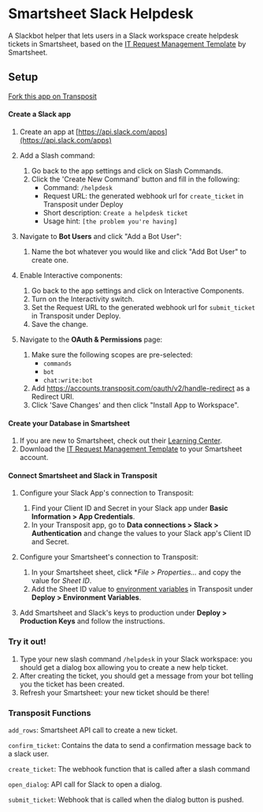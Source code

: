 # Smartsheet Slack Helpdesk

A Slackbot helper that lets users in a Slack workspace create helpdesk tickets in Smartsheet, based on the [IT Request Management Template](https://www.smartsheet.com/marketplace/templates/it-request-management) by Smartsheet.

## Setup

[Fork this app on Transposit](https://console.transposit.com/t/transposit-sample/smartsheet_slack_helpdesk?fork=true)

#### Create a Slack app

1. Create an app at [https://api.slack.com/apps](https://api.slack.com/apps)

2. Add a Slash command:
   1. Go back to the app settings and click on Slash Commands.
   1. Click the 'Create New Command' button and fill in the following:
      - Command: `/helpdesk`
      - Request URL: the generated webhook url for `create_ticket` in Transposit under Deploy
      - Short description: `Create a helpdesk ticket`
      - Usage hint: `[the problem you're having]`

3. Navigate to **Bot Users** and click "Add a Bot User":
   1. Name the bot whatever you would like and click "Add Bot User" to create one.
   
4. Enable Interactive components:
   1. Go back to the app settings and click on Interactive Components.
   2. Turn on the Interactivity switch.
   2. Set the Request URL to the generated webhook url for `submit_ticket` in Transposit under Deploy.
   3. Save the change.

5. Navigate to the **OAuth & Permissions** page:
   1. Make sure the following scopes are pre-selected:
      - `commands`
      - `bot`
      - `chat:write:bot`
   6. Add https://accounts.transposit.com/oauth/v2/handle-redirect as a Redirect URI.
   7. Click 'Save Changes' and then click "Install App to Workspace". 

#### Create your Database in Smartsheet

1. If you are new to Smartsheet, check out their [Learning Center](https://help.smartsheet.com/).
2. Download the [IT Request Management Template](https://www.smartsheet.com/marketplace/templates/it-request-management) to your Smartsheet account.

#### Connect Smartsheet and Slack in Transposit

1. Configure your Slack App's connection to Transposit:
   1. Find your Client ID and Secret in your Slack app under **Basic Information > App Credentials**. 
   2. In your Transposit app, go to **Data connections > Slack > Authentication** and change the values to your Slack app's Client ID and Secret.
   
2. Configure your Smartsheet's connection to Transposit:
   1. In your Smartsheet sheet, click \*_File > Properties..._ and copy the value for _Sheet ID_.
   2. Add the Sheet ID value to [environment variables](https://www.transposit.com/docs/building/environment-variables/) in Transposit under **Deploy > Environment Variables**.
   
2. Add Smartsheet and Slack's keys to production under **Deploy > Production Keys** and follow the instructions.

### Try it out!

1. Type your new slash command `/helpdesk` in your Slack workspace: you should get a dialog box allowing you to create a new help ticket.
2. After creating the ticket, you should get a message from your bot telling you the ticket has been created.
3. Refresh your Smartsheet: your new ticket should be there!

### Transposit Functions

`add_rows`: Smartsheet API call to create a new ticket.

`confirm_ticket`: Contains the data to send a confirmation message back to a slack user.

`create_ticket`: The webhook function that is called after a slash command

`open_dialog`: API call for Slack to open a dialog.

`submit_ticket`: Webhook that is called when the dialog button is pushed.

